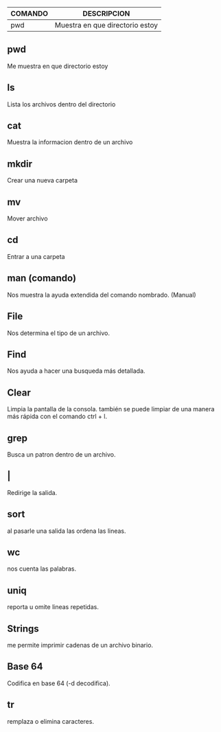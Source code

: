 |COMANDO | DESCRIPCION |
|----------------|-------------------------|
| pwd | Muestra en que directorio estoy |


## pwd
Me muestra en que directorio estoy
## ls
Lista los archivos dentro del directorio
## cat
Muestra la informacion dentro de un archivo
## mkdir
Crear una nueva carpeta
## mv
Mover archivo 
## cd
Entrar a una carpeta
## man (comando)
Nos muestra la ayuda extendida del comando nombrado. (Manual)
## File
Nos determina el tipo de un archivo.
## Find 
Nos ayuda a hacer una busqueda más detallada.
## Clear
Limpia la pantalla de la consola. también se puede limpiar de una manera más rápida con el comando ctrl + l.
## grep 
Busca un patron dentro de un archivo.
## |
Redirige la salida.
## sort
al pasarle una salida las ordena las lineas.
## wc 
nos cuenta las palabras.
## uniq 
reporta u omite lineas repetidas. 
## Strings 
me permite imprimir cadenas de un archivo binario.
## Base 64
Codifica en base 64 (-d decodifica).
## tr
remplaza o elimina caracteres.
